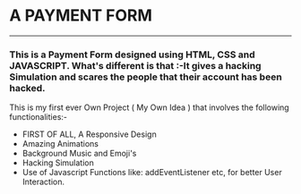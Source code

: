 # A PAYMENT FORM
<hr>
<h3>This is a Payment Form designed using HTML, CSS and JAVASCRIPT. What's different is that :-It gives a hacking Simulation and scares the people that their account has been hacked.</h3>
<p>This is my first ever Own Project ( My Own Idea ) that involves the following functionalities:-</p>
<ul>
  <li>FIRST OF ALL, A Responsive Design</li>
  <li>Amazing Animations</li>
  <li>Background Music and Emoji's</li>
  <li>Hacking Simulation</li>
  <li>Use of Javascript Functions like: addEventListener etc, for better User Interaction.</li>
</ul>
